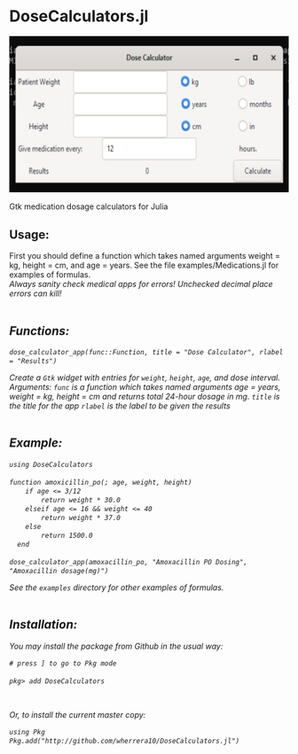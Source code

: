 # DoseCalculators.jl

<img src="https://github.com/wherrera10/DoseCalculators.jl/blob/main/docs/src/gtk.png">

Gtk medication dosage calculators for Julia

## Usage:

First you should define a function which takes named  arguments weight = kg, height = cm, and age = years.
See the file examples/Medications.jl for examples of formulas. 
<br />
<em>Always sanity check medical apps for errors! Unchecked decimal place errors can kill!<em>
<br /><br />

## Functions:
  
    dose_calculator_app(func::Function, title = "Dose Calculator", rlabel = "Results")

Create a `Gtk` widget with entries for `weight`, `height`, `age`, and dose interval.
Arguments:
`func` is a function which takes named arguments age = years, weight =  kg, height = cm and returns total 24-hour dosage in mg.
`title` is the title for the app
`rlabel` is the label to be given the results
<br /><br />

## Example:
     
    using DoseCalculators
     
    function amoxicillin_po(; age, weight, height)
        if age <= 3/12
            return weight * 30.0
        elseif age <= 16 && weight <= 40
            return weight * 37.0
        else
            return 1500.0
      end
     
    dose_calculator_app(amoxacillin_po, "Amoxacillin PO Dosing", "Amoxacillin dosage(mg)")
                                       
See the `examples` directory for other examples of formulas.
<br /><br />
  
  
## Installation:
                                   
You may install the package from Github in the usual way:
<br />

    # press ] to go to Pkg mode
  
    pkg> add DoseCalculators
      
 <br />
  
 Or, to install the current master copy:
    
    using Pkg
    Pkg.add("http://github.com/wherrera10/DoseCalculators.jl")                          
  
 <br /> 
 
